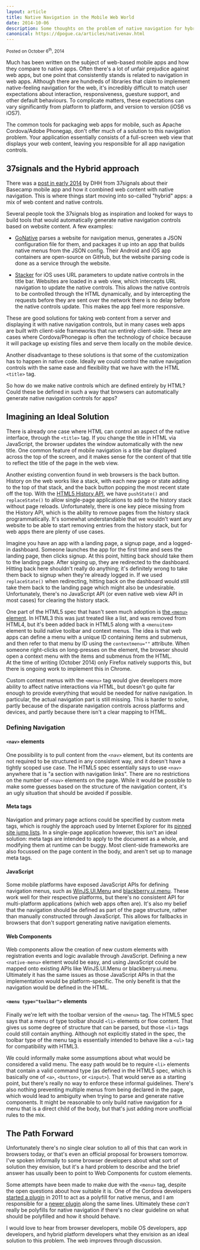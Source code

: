 ```yaml
---
layout: article
title: Native Navigation in the Mobile Web World
date: 2014-10-06
description: Some thoughts on the problem of native navigation for hybrid mobile apps and the web, and a review of potential solutions.
canonical: https://dpogue.ca/articles/nativenav.html
---
```

<small>Posted on <time pubdate datetime="2014-10-06">October 6<sup>th</sup>, 2014</time></small>

Much has been written on the subject of web-based mobile apps and how they
compare to native apps.  Often there's a lot of unfair prejudice against web
apps, but one point that consistently stands is related to navigation in web
apps.  Although there are hundreds of libraries that claim to implement
native-feeling navigation for the web, it's incredibly difficult to match user
expectations about interaction, responsiveness, guesture support, and other
default behaviours.  To complicate matters, these expectations can vary
significantly from platform to platform, and version to version (iOS6 vs iOS7).

The common tools for packaging web apps for mobile, such as Apache
Cordova/Adobe Phonegap, don't offer much of a solution to this navigation
problem.  Your application essentially consists of a full-screen web view that
displays your web content, leaving you responsible for all app navigation
controls.


37signals and the Hybrid approach
---------------------------------

There was a [post in early 2014][37signals] by DHH from 37signals about their
Basecamp mobile app and how it combined web content with native navigation.
This is where things start moving into so-called "hybrid" apps: a mix of web
content and native controls.

Several people took the 37signals blog as inspiration and looked for ways to
build tools that would automatically generate native navigation controls based
on website content.  A few examples:

* [GoNative][] parses a website for navigation menus, generates a JSON
  configuration file for them, and packages it up into an app that builds
  native menus from the JSON config.  Their Android and iOS app containers are
  open-source on GitHub, but the website parsing code is done as a service
  through the website.

* [Stacker][] for iOS uses URL parameters to update native controls in the
  title bar.  Websites are loaded in a web view, which intercepts URL
  navigation to update the native controls.  This allows the native controls to
  be controlled through the HTML dynamically, and by intercepting the requests
  before they are sent over the network there is no delay before the native
  controls update.  This makes the app feel more responsive.


These are good solutions for taking web content from a server and displaying it
with native navigation controls, but in many cases web apps are built with
client-side frameworks that run entirely client-side.  These are cases where
Cordova/Phonegap is often the technology of choice because it will package up
existing files and serve them locally on the mobile device.

Another disadvantage to these solutions is that some of the customization has
to happen in native code.  Ideally we could control the native navigation
controls with the same ease and flexibility that we have with the HTML
`<title>` tag.

So how do we make native controls which are defined entirely by HTML?  Could
these be defined in such a way that browsers can automatically generate native
navigation controls for apps?


Imagining an Ideal Solution
---------------------------

There is already one case where HTML can control an aspect of the native
interface, through the `<title>` tag.  If you change the title in HTML via
JavaScript, the browser updates the window automatically with the new title.
One common feature of mobile navigation is a title bar displayed across the top
of the screen, and it makes sense for the content of that title to reflect the
title of the page in the web view.

Another existing convention found in web browsers is the back button.  History
on the web works like a stack, with each new page or state adding to the top of
that stack, and the back button popping the most recent state off the top.
With the [HTML5 History API][], we have `pushState()` and `replaceState()` to
allow single-page applications to add to the history stack without page
reloads.  Unfortunately, there is one key piece missing from the History API,
which is the ability to remove pages from the history stack programmatically.
It's somewhat understandable that we wouldn't want any website to be able to
start removing entries from the history stack, but for web apps there are
plenty of use cases.

Imagine you have an app with a landing page, a signup page, and a logged-in
dashboard.  Someone launches the app for the first time and sees the landing
page, then clicks signup.  At this point, hitting back should take them to the
landing page.  After signing up, they are redirected to the dashboard. Hitting
back here shouldn't really do anything; it's definitely wrong to take them back
to signup when they're already logged in.  If we used `replaceState()` when
redirecting, hitting back on the dashboard would still take them back to the
landing page which might also be undesirable.  Unfortunately, there's no
JavaScript API (or even native web view API in most cases) for clearing the
history stack.

One part of the HTML5 spec that hasn't seen much adoption is [the `<menu>`
element][Menu spec].  In HTML3 this was just treated like a list, and was
removed from HTML4, but it's been added back in HTML5 along with a `<menuitem>`
element to build native toolbar and context menus.  The idea is that web apps
can define a menu with a unique ID containing items and submenus, and then
refer to that menu by ID using the `contextmenu=""` attribute.  When someone
right-clicks on long-presses on the element, the browser should open a context
menu with the items and submenus from the HTML.  
At the time of writing (October 2014) only Firefox natively supports this, but
there is ongoing work to implement this in Chrome.

Custom context menus with the `<menu>` tag would give developers more ability
to affect native interactions via HTML, but doesn't go quite far enough to
provide everything that would be needed for native navigation.  In particular,
the actual navigation part is still missing.  This is harder to solve, partly
because of the disparate navigation controls across platforms and devices, and
partly because there isn't a clear mapping to HTML.

### Defining Navigation

#### `<nav>` elements
One possibility is to pull content from the `<nav>` element, but its contents
are not required to be structured in any consistent way, and it doesn't have a
tightly scoped use case.  The HTML5 spec essentially says to use `<nav>`
anywhere that is "a section with navigation links".  There are no restrictions
on the number of `<nav>` elements on the page.  While it would be possible to
make some guesses based on the structure of the navigation content, it's an
ugly situation that should be avoided if possible.

#### Meta tags
Navigation and primary page actions could be specified by custom meta tags,
which is roughly the approach used by Internet Explorer for its [pinned site
jump lists][IE Jump Lists].  In a single-page application however, this isn't
an ideal solution: meta tags are intended to apply to the document as a whole,
and modifying them at runtime can be buggy.  Most client-side frameworks are
also focussed on the page content in the body, and aren't set up to manage meta
tags.

#### JavaScript
Some mobile platforms have exposed JavaScript APIs for defining navigation
menus, such as [WinJS.UI.Menu][] and [blackberry.ui.menu][].  These work well
for their respective platforms, but there's no consistent API for
multi-platform applications (which web apps often are).  It's also my belief
that the navigation should be defined as part of the page structure, rather
than manually constructed through JavaScript.  This allows for fallbacks in
browsers that don't support generating native navigation elements.

#### Web Components
Web components allow the creation of new custom elements with registration
events and logic available through JavaScript.  Defining a new `<native-menu>`
element would be easy, and using JavaScript could be mapped onto existing APIs
like WinJS.UI.Menu or blackberry.ui.menu.  Ultimately it has the same issues as
those JavaScript APIs in that the implementation would be platform-specific.
The only benefit is that the navigation would be defined in the HTML.

#### `<menu type="toolbar">` elements
Finally we're left with the toolbar version of the `<menu>` tag.  The HTML5
spec says that a menu of type toolbar should `<li>` elements or flow content.
That gives us some degree of structure that can be parsed, but those `<li>`
tags could still contain anything.  Although not explicitly stated in the spec,
the toolbar type of the menu tag is essentially intended to behave like a
`<ul>` tag for compatibility with HTML3.

We could informally make some assumptions about what would be considered a
valid menu.  The easy path would be to require `<li>` elements that contain a
valid command type (as defined in the HTML5 spec, which is basically one of
`<a>`, `<button>`, or `<input>`).  That would serve as a starting point, but
there's really no way to enforce these informal guidelines.  There's also
nothing preventing multiple menus from being declared in the page, which would
lead to ambiguity when trying to parse and generate native components.  It
might be reasonable to only build native navigation for a menu that is a direct
child of the body, but that's just adding more unofficial rules to the mix.


The Path Forward
----------------

Unfortunately there's no single clear solution to all of this that can work in
browsers today, or that's even an official proposal for browsers tomorrow.
I've spoken informally to some browser developers about what sort of solution
they envision, but it's a hard problem to describe and the brief answer has
usually been to point to Web Components for custom elements.

Some attempts have been made to make due with the `<menu>` tag, despite the
open questions about how suitable it is.  One of the Cordova developers
[started a plugin][mwbrooks-plugin] in 2011 to act as a polyfill for native
menus, and I am responsible for a [newer plugin][cambie] along the same lines.
Ultimately these *can't* really be polyfills for native navigation if there's
no clear guideline on what should be polyfilled and how it should behave.

I would love to hear from browser developers, mobile OS developers, app
developers, and hybrid platform developers what they envision as an ideal
solution to this problem.  The web improves through discussion.


[37signals]: https://signalvnoise.com/posts/3743-hybrid-sweet-spot-native-navigation-web-content
[GoNative]: https://gonative.io/
[Stacker]: http://www.lokimeyburg.com/Stacker/
[HTML5 History API]: https://html.spec.whatwg.org/multipage/browsers.html#the-history-interface
[Menu spec]: http://www.w3.org/html/wg/drafts/html/master/interactive-elements.html#the-menu-element
[IE Jump Lists]: http://msdn.microsoft.com/en-ca/library/ie/gg491725%28v=vs.85%29.aspx
[WinJS.UI.Menu]: http://msdn.microsoft.com/en-us/library/windows/apps/hh700921.aspx
[blackberry.ui.menu]: http://developer.blackberry.com/bbos/html5/apis/blackberry.ui.menu.html
[mwbrooks-plugin]: https://github.com/mwbrooks/cordova-plugin-menu/tree/5a13232dbeac867583f6ecbefd0b44f65c9816e2
[cambie]: https://github.com/dpogue/cordova-plugin-cambie


